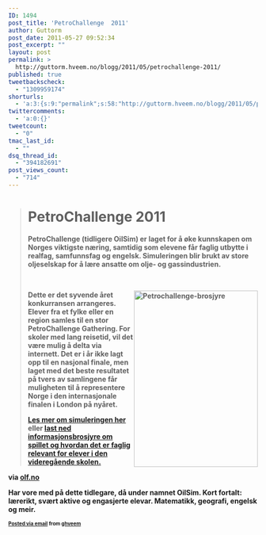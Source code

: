 ```yaml
---
ID: 1494
post_title: 'PetroChallenge  2011'
author: Guttorm
post_date: 2011-05-27 09:52:34
post_excerpt: ""
layout: post
permalink: >
  http://guttorm.hveem.no/blogg/2011/05/petrochallenge-2011/
published: true
tweetbackscheck:
  - "1309959174"
shorturls:
  - 'a:3:{s:9:"permalink";s:58:"http://guttorm.hveem.no/blogg/2011/05/petrochallenge-2011/";s:7:"tinyurl";s:26:"http://tinyurl.com/3hylnj2";s:4:"isgd";s:19:"http://is.gd/KlVReP";}'
twittercomments:
  - 'a:0:{}'
tweetcount:
  - "0"
tmac_last_id:
  - ""
dsq_thread_id:
  - "394182691"
post_views_count:
  - "714"
---
```

<div class='posterous_autopost'><div class="posterous_bookmarklet_entry"> <blockquote class="posterous_long_quote"><h1><span>PetroChallenge 2011</span></h1>  <div class="span-16 last">  <strong /><div>  	<p>PetroChallenge (tidligere OilSim) er laget for å øke kunnskapen om Norges viktigste næring, samtidig som elevene får faglig utbytte i realfag, samfunnsfag og engelsk. Simuleringen blir brukt av store oljeselskap for å lære ansatte om olje- og gassindustrien.</p>  </div>  <br />  <div>  	<p><img src="http://www.olf.no/PageFiles/10853/Ptrobilde.jpg" height="356" alt="Petrochallenge-brosjyre" style="float: right;" width="250" />Dette er det syvende året konkurransen arrangeres. Elever fra et fylke eller en region samles til en stor PetroChallenge Gathering. For skoler med lang reisetid, vil det være mulig å delta via internett. Det er i år ikke lagt opp til en nasjonal finale, men laget med det beste resultatet på tvers av samlingene får muligheten til å representere Norge i den internasjonale finalen i London på nyåret.</p>  <p><a href="http://www.olf.no/no/Var-virksomhet/Arbeidsliv-og-kompetanse/Kompetanse/Petrochallenge/Kort-om-PetroChallenge-/">Les mer om simuleringen her</a> eller <a href="http://www.olf.no/PageFiles/10853/petrochallenge2011-webres%5b3%5d.pdf">last ned informasjonsbrosjyre om spillet og hvordan det er faglig relevant for elever i den videregående skolen.</a></p></div></div></blockquote>    <div class="posterous_quote_citation">via <a href="http://www.olf.no/petrochallenge">olf.no</a></div> <p>Har vore med på dette tidlegare, då under namnet OilSim. Kort fortalt: lærerikt, svært aktive og engasjerte elevar. Matematikk, geografi, engelsk og meir.</p></div>      <p style="font-size: 10px;">  <a href="http://posterous.com">Posted via email</a>   from <a href="http://ghveem.posterous.com/petrochallenge-2011">ghveem</a>  </p>  </div>